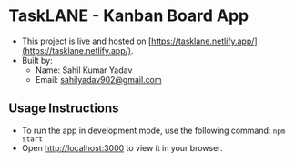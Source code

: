 # TaskLANE - Kanban Board App

- This project is live and hosted on [https://tasklane.netlify.app/](https://tasklane.netlify.app/).
- Built by:
  - Name: Sahil Kumar Yadav
  - Email: sahilyadav902@gmail.com

## Usage Instructions

- To run the app in development mode, use the following command: `npm start`
- Open [http://localhost:3000](http://localhost:3000) to view it in your browser.
